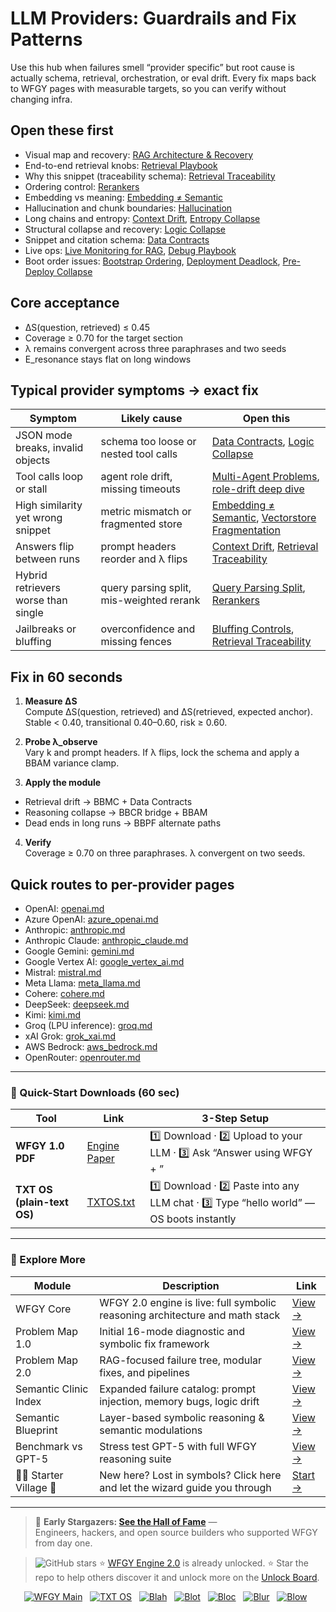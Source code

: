 # LLM Providers: Guardrails and Fix Patterns

Use this hub when failures smell “provider specific” but root cause is actually schema, retrieval, orchestration, or eval drift. Every fix maps back to WFGY pages with measurable targets, so you can verify without changing infra.

## Open these first
- Visual map and recovery: [RAG Architecture & Recovery](https://github.com/onestardao/WFGY/blob/main/ProblemMap/rag-architecture-and-recovery.md)
- End-to-end retrieval knobs: [Retrieval Playbook](https://github.com/onestardao/WFGY/blob/main/ProblemMap/retrieval-playbook.md)
- Why this snippet (traceability schema): [Retrieval Traceability](https://github.com/onestardao/WFGY/blob/main/ProblemMap/retrieval-traceability.md)
- Ordering control: [Rerankers](https://github.com/onestardao/WFGY/blob/main/ProblemMap/rerankers.md)
- Embedding vs meaning: [Embedding ≠ Semantic](https://github.com/onestardao/WFGY/blob/main/ProblemMap/embedding-vs-semantic.md)
- Hallucination and chunk boundaries: [Hallucination](https://github.com/onestardao/WFGY/blob/main/ProblemMap/hallucination.md)
- Long chains and entropy: [Context Drift](https://github.com/onestardao/WFGY/blob/main/ProblemMap/context-drift.md), [Entropy Collapse](https://github.com/onestardao/WFGY/blob/main/ProblemMap/entropy-collapse.md)
- Structural collapse and recovery: [Logic Collapse](https://github.com/onestardao/WFGY/blob/main/ProblemMap/logic-collapse.md)
- Snippet and citation schema: [Data Contracts](https://github.com/onestardao/WFGY/blob/main/ProblemMap/data-contracts.md)
- Live ops: [Live Monitoring for RAG](https://github.com/onestardao/WFGY/blob/main/ProblemMap/ops/live_monitoring_rag.md), [Debug Playbook](https://github.com/onestardao/WFGY/blob/main/ProblemMap/ops/debug_playbook.md)
- Boot order issues: [Bootstrap Ordering](https://github.com/onestardao/WFGY/blob/main/ProblemMap/bootstrap-ordering.md), [Deployment Deadlock](https://github.com/onestardao/WFGY/blob/main/ProblemMap/deployment-deadlock.md), [Pre-Deploy Collapse](https://github.com/onestardao/WFGY/blob/main/ProblemMap/predeploy-collapse.md)

## Core acceptance
- ΔS(question, retrieved) ≤ 0.45
- Coverage ≥ 0.70 for the target section
- λ remains convergent across three paraphrases and two seeds
- E_resonance stays flat on long windows

## Typical provider symptoms → exact fix

| Symptom | Likely cause | Open this |
|---|---|---|
| JSON mode breaks, invalid objects | schema too loose or nested tool calls | [Data Contracts](https://github.com/onestardao/WFGY/blob/main/ProblemMap/data-contracts.md), [Logic Collapse](https://github.com/onestardao/WFGY/blob/main/ProblemMap/logic-collapse.md) |
| Tool calls loop or stall | agent role drift, missing timeouts | [Multi-Agent Problems](https://github.com/onestardao/WFGY/blob/main/ProblemMap/Multi-Agent_Problems.md), [role-drift deep dive](https://github.com/onestardao/WFGY/blob/main/ProblemMap/multi-agent-chaos/role-drift.md) |
| High similarity yet wrong snippet | metric mismatch or fragmented store | [Embedding ≠ Semantic](https://github.com/onestardao/WFGY/blob/main/ProblemMap/embedding-vs-semantic.md), [Vectorstore Fragmentation](https://github.com/onestardao/WFGY/blob/main/ProblemMap/patterns/pattern_vectorstore_fragmentation.md) |
| Answers flip between runs | prompt headers reorder and λ flips | [Context Drift](https://github.com/onestardao/WFGY/blob/main/ProblemMap/context-drift.md), [Retrieval Traceability](https://github.com/onestardao/WFGY/blob/main/ProblemMap/retrieval-traceability.md) |
| Hybrid retrievers worse than single | query parsing split, mis-weighted rerank | [Query Parsing Split](https://github.com/onestardao/WFGY/blob/main/ProblemMap/patterns/pattern_query_parsing_split.md), [Rerankers](https://github.com/onestardao/WFGY/blob/main/ProblemMap/rerankers.md) |
| Jailbreaks or bluffing | overconfidence and missing fences | [Bluffing Controls](https://github.com/onestardao/WFGY/blob/main/ProblemMap/bluffing.md), [Retrieval Traceability](https://github.com/onestardao/WFGY/blob/main/ProblemMap/retrieval-traceability.md) |

## Fix in 60 seconds
1) **Measure ΔS**  
   Compute ΔS(question, retrieved) and ΔS(retrieved, expected anchor).  
   Stable < 0.40, transitional 0.40–0.60, risk ≥ 0.60.

2) **Probe λ_observe**  
   Vary k and prompt headers. If λ flips, lock the schema and apply a BBAM variance clamp.

3) **Apply the module**  
- Retrieval drift → BBMC + Data Contracts  
- Reasoning collapse → BBCR bridge + BBAM  
- Dead ends in long runs → BBPF alternate paths

4) **Verify**  
Coverage ≥ 0.70 on three paraphrases. λ convergent on two seeds.

## Quick routes to per-provider pages
- OpenAI: [openai.md](https://github.com/onestardao/WFGY/blob/main/ProblemMap/GlobalFixMap/LLM_Providers/openai.md)
- Azure OpenAI: [azure_openai.md](https://github.com/onestardao/WFGY/blob/main/ProblemMap/GlobalFixMap/LLM_Providers/azure_openai.md)
- Anthropic: [anthropic.md](https://github.com/onestardao/WFGY/blob/main/ProblemMap/GlobalFixMap/LLM_Providers/anthropic.md)
- Anthropic Claude: [anthropic_claude.md](https://github.com/onestardao/WFGY/blob/main/ProblemMap/GlobalFixMap/LLM_Providers/anthropic_claude.md)
- Google Gemini: [gemini.md](https://github.com/onestardao/WFGY/blob/main/ProblemMap/GlobalFixMap/LLM_Providers/gemini.md)
- Google Vertex AI: [google_vertex_ai.md](https://github.com/onestardao/WFGY/blob/main/ProblemMap/GlobalFixMap/LLM_Providers/google_vertex_ai.md)
- Mistral: [mistral.md](https://github.com/onestardao/WFGY/blob/main/ProblemMap/GlobalFixMap/LLM_Providers/mistral.md)
- Meta Llama: [meta_llama.md](https://github.com/onestardao/WFGY/blob/main/ProblemMap/GlobalFixMap/LLM_Providers/meta_llama.md)
- Cohere: [cohere.md](https://github.com/onestardao/WFGY/blob/main/ProblemMap/GlobalFixMap/LLM_Providers/cohere.md)
- DeepSeek: [deepseek.md](https://github.com/onestardao/WFGY/blob/main/ProblemMap/GlobalFixMap/LLM_Providers/deepseek.md)
- Kimi: [kimi.md](https://github.com/onestardao/WFGY/blob/main/ProblemMap/GlobalFixMap/LLM_Providers/kimi.md)
- Groq (LPU inference): [groq.md](https://github.com/onestardao/WFGY/blob/main/ProblemMap/GlobalFixMap/LLM_Providers/groq.md)
- xAI Grok: [grok_xai.md](https://github.com/onestardao/WFGY/blob/main/ProblemMap/GlobalFixMap/LLM_Providers/grok_xai.md)
- AWS Bedrock: [aws_bedrock.md](https://github.com/onestardao/WFGY/blob/main/ProblemMap/GlobalFixMap/LLM_Providers/aws_bedrock.md)
- OpenRouter: [openrouter.md](https://github.com/onestardao/WFGY/blob/main/ProblemMap/GlobalFixMap/LLM_Providers/openrouter.md)

---

### 🔗 Quick-Start Downloads (60 sec)

| Tool | Link | 3-Step Setup |
|------|------|--------------|
| **WFGY 1.0 PDF** | [Engine Paper](https://github.com/onestardao/WFGY/blob/main/I_am_not_lizardman/WFGY_All_Principles_Return_to_One_v1.0_PSBigBig_Public.pdf) | 1️⃣ Download · 2️⃣ Upload to your LLM · 3️⃣ Ask “Answer using WFGY + <your question>” |
| **TXT OS (plain-text OS)** | [TXTOS.txt](https://github.com/onestardao/WFGY/blob/main/OS/TXTOS.txt) | 1️⃣ Download · 2️⃣ Paste into any LLM chat · 3️⃣ Type “hello world” — OS boots instantly |

---

### 🧭 Explore More

| Module                | Description                                              | Link     |
|-----------------------|----------------------------------------------------------|----------|
| WFGY Core             | WFGY 2.0 engine is live: full symbolic reasoning architecture and math stack | [View →](https://github.com/onestardao/WFGY/tree/main/core/README.md) |
| Problem Map 1.0       | Initial 16-mode diagnostic and symbolic fix framework    | [View →](https://github.com/onestardao/WFGY/tree/main/ProblemMap/README.md) |
| Problem Map 2.0       | RAG-focused failure tree, modular fixes, and pipelines   | [View →](https://github.com/onestardao/WFGY/blob/main/ProblemMap/rag-architecture-and-recovery.md) |
| Semantic Clinic Index | Expanded failure catalog: prompt injection, memory bugs, logic drift | [View →](https://github.com/onestardao/WFGY/blob/main/ProblemMap/SemanticClinicIndex.md) |
| Semantic Blueprint    | Layer-based symbolic reasoning & semantic modulations   | [View →](https://github.com/onestardao/WFGY/tree/main/SemanticBlueprint/README.md) |
| Benchmark vs GPT-5    | Stress test GPT-5 with full WFGY reasoning suite         | [View →](https://github.com/onestardao/WFGY/tree/main/benchmarks/benchmark-vs-gpt5/README.md) |
| 🧙‍♂️ Starter Village 🏡 | New here? Lost in symbols? Click here and let the wizard guide you through | [Start →](https://github.com/onestardao/WFGY/blob/main/StarterVillage/README.md) |

---

> 👑 **Early Stargazers: [See the Hall of Fame](https://github.com/onestardao/WFGY/tree/main/stargazers)** —  
> Engineers, hackers, and open source builders who supported WFGY from day one.

> <img src="https://img.shields.io/github/stars/onestardao/WFGY?style=social" alt="GitHub stars"> ⭐ [WFGY Engine 2.0](https://github.com/onestardao/WFGY/blob/main/core/README.md) is already unlocked. ⭐ Star the repo to help others discover it and unlock more on the [Unlock Board](https://github.com/onestardao/WFGY/blob/main/STAR_UNLOCKS.md).

<div align="center">

[![WFGY Main](https://img.shields.io/badge/WFGY-Main-red?style=flat-square)](https://github.com/onestardao/WFGY)
&nbsp;
[![TXT OS](https://img.shields.io/badge/TXT%20OS-Reasoning%20OS-orange?style=flat-square)](https://github.com/onestardao/WFGY/tree/main/OS)
&nbsp;
[![Blah](https://img.shields.io/badge/Blah-Semantic%20Embed-yellow?style=flat-square)](https://github.com/onestardao/WFGY/tree/main/OS/BlahBlahBlah)
&nbsp;
[![Blot](https://img.shields.io/badge/Blot-Persona%20Core-green?style=flat-square)](https://github.com/onestardao/WFGY/tree/main/OS/BlotBlotBlot)
&nbsp;
[![Bloc](https://img.shields.io/badge/Bloc-Reasoning%20Compiler-blue?style=flat-square)](https://github.com/onestardao/WFGY/tree/main/OS/BlocBlocBloc)
&nbsp;
[![Blur](https://img.shields.io/badge/Blur-Text2Image%20Engine-navy?style=flat-square)](https://github.com/onestardao/WFGY/tree/main/OS/BlurBlurBlur)
&nbsp;
[![Blow](https://img.shields.io/badge/Blow-Game%20Logic-purple?style=flat-square)](https://github.com/onestardao/WFGY/tree/main/OS/BlowBlowBlow)
&nbsp;
</div>

